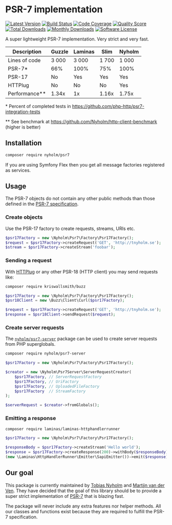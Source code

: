 # PSR-7 implementation

[![Latest Version](https://img.shields.io/github/release/Nyholm/psr7.svg?style=flat-square)](https://github.com/Nyholm/psr7/releases)
[![Build Status](https://img.shields.io/travis/Nyholm/psr7/master.svg?style=flat-square)](https://travis-ci.org/Nyholm/psr7)
[![Code Coverage](https://img.shields.io/scrutinizer/coverage/g/Nyholm/psr7.svg?style=flat-square)](https://scrutinizer-ci.com/g/Nyholm/psr7)
[![Quality Score](https://img.shields.io/scrutinizer/g/Nyholm/psr7.svg?style=flat-square)](https://scrutinizer-ci.com/g/Nyholm/psr7)
[![Total Downloads](https://poser.pugx.org/nyholm/psr7/downloads)](https://packagist.org/packages/nyholm/psr7)
[![Monthly Downloads](https://poser.pugx.org/nyholm/psr7/d/monthly.png)](https://packagist.org/packages/nyholm/psr7)
[![Software License](https://img.shields.io/badge/license-MIT-brightgreen.svg?style=flat-square)](LICENSE)


A super lightweight PSR-7 implementation. Very strict and very fast.

| Description | Guzzle | Laminas | Slim | Nyholm |
| ---- | ------ | ---- | ---- | ------ |
| Lines of code | 3 000 | 3 000 | 1 700 | 1 000 |
| PSR-7* | 66% | 100% | 75% | 100% |
| PSR-17 | No | Yes | Yes | Yes |
| HTTPlug | No | No | No | Yes |
| Performance** | 1.34x | 1x | 1.16x | 1.75x |

\* Percent of completed tests in https://github.com/php-http/psr7-integration-tests

\** See benchmark at https://github.com/Nyholm/http-client-benchmark (higher is better)

## Installation

```bash
composer require nyholm/psr7
```

If you are using Symfony Flex then you get all message factories registered as services.

## Usage

The PSR-7 objects do not contain any other public methods than those defined in
the [PSR-7 specification](https://www.php-fig.org/psr/psr-7/).

### Create objects

Use the PSR-17 factory to create requests, streams, URIs etc.

```php
$psr17Factory = new \Nyholm\Psr7\Factory\Psr17Factory();
$request = $psr17Factory->createRequest('GET', 'http://tnyholm.se');
$stream = $psr17Factory->createStream('foobar');
```

### Sending a request

With [HTTPlug](http://httplug.io/) or any other PSR-18 (HTTP client) you may send
requests like:

```bash
composer require kriswallsmith/buzz
```

```php
$psr17Factory = new \Nyholm\Psr7\Factory\Psr17Factory();
$psr18Client = new \Buzz\Client\Curl($psr17Factory);

$request = $psr17Factory->createRequest('GET', 'http://tnyholm.se');
$response = $psr18Client->sendRequest($request);
```

### Create server requests

The [`nyholm/psr7-server`](https://github.com/Nyholm/psr7-server) package can be used
to create server requests from PHP superglobals.

```bash
composer require nyholm/psr7-server
```

```php
$psr17Factory = new \Nyholm\Psr7\Factory\Psr17Factory();

$creator = new \Nyholm\Psr7Server\ServerRequestCreator(
    $psr17Factory, // ServerRequestFactory
    $psr17Factory, // UriFactory
    $psr17Factory, // UploadedFileFactory
    $psr17Factory  // StreamFactory
);

$serverRequest = $creator->fromGlobals();
```

### Emitting a response

```bash
composer require laminas/laminas-httphandlerrunner
```

```php
$psr17Factory = new \Nyholm\Psr7\Factory\Psr17Factory();

$responseBody = $psr17Factory->createStream('Hello world');
$response = $psr17Factory->createResponse(200)->withBody($responseBody);
(new \Laminas\HttpHandlerRunner\Emitter\SapiEmitter())->emit($response);
```

## Our goal

This package is currently maintained by [Tobias Nyholm](http://nyholm.se) and
[Martijn van der Ven](https://vanderven.se/martijn/). They have decided that the
goal of this library should be to provide a super strict implementation of
[PSR-7](https://www.php-fig.org/psr/psr-7/) that is blazing fast.

The package will never include any extra features nor helper methods. All our classes
and functions exist because they are required to fulfill the PSR-7 specification.
